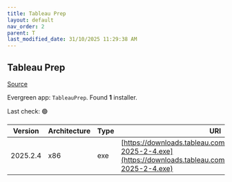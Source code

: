 ```yaml
---
title: Tableau Prep
layout: default
nav_order: 2
parent: T
last_modified_date: 31/10/2025 11:29:38 AM
---
```


## Tableau Prep

[Source](https://www.tableau.com/)

Evergreen app: `TableauPrep`. Found **1** installer.

Last check: 🟢

| Version  | Architecture | Type | URI                                                                                                                                    |
| -------- | ------------ | ---- | -------------------------------------------------------------------------------------------------------------------------------------- |
| 2025.2.4 | x86          | exe  | [https://downloads.tableau.com/tssoftware/TableauPrep-2025-2-4.exe](https://downloads.tableau.com/tssoftware/TableauPrep-2025-2-4.exe) |
